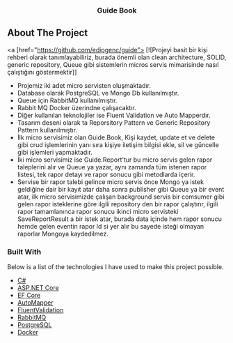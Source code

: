 <div align="center">
<h3 align="center">Guide Book</h3>
</div>


<!-- ABOUT THE PROJECT -->
## About The Project
<a [href="https://github.com/edipgenc/guide">
   [![Projeyi basit bir kişi rehberi olarak tanımlayabiliriz, burada önemli olan clean architecture, SOLID, generic repository, Queue gibi sistemlerin micros servis mimarisinde nasıl çalıştığını göstermektir]]
</a>

 
<div>
<p>
<ul>
<li>
 Projemiz iki adet micro servisten oluşmaktadır.
 </li>
<li>
 Database olarak PostgreSQL ve Mongo Db kullanılmıştır.
</li>
 <li>
Queue için RabbitMQ kullanılmıştır.
 </li>
<li>
Rabbit MQ Docker üzerindne çalışacaktır.
</li>
<li>
Diğer kullanılan teknolojiler ise Fluent Validation ve Auto Mapperdır.
</li> 
<li>
Tasarım deseni olarak ta Reporsitory Pattern ve Generic Repository Pattern kullanılmıştır.
</li>
<li>
İlk micro servisimiz olan Guide.Book, Kişi kaydet, update et ve delete gibi crud işlemlerinin yanı sıra kişiye iletişim bilgisi ekle, sil ve güncelle gibi işlemleri yapmaktadır.
</li>
<li>
 İki micro servisimiz ise Guide.Report'tur bu micro servis gelen rapor taleplerini alır ve Queue ya yazar, aynı zamanda tüm istenen rapor listesi, tek rapor detayı ve rapor sonucu gibi metodlarda içerir.
 </li>
<li>
 Servise bir rapor talebi gelince micro servis önce Mongo ya istek geldiğine dair bir kayıt atar daha sonra publisher gibi Queue ya bir event atar, ilk micro servisimizde çalışan background servis bir comsumer gibi gelen rapor isteklerine göre ilgili repository den bir rapor çalıştırır, ilgili rapor tamamlanınca rapor sonucu ikinci micro servisteki SaveReportResult a bir istek atar, burada data içinde hem rapor sonucu hemde gelen eventin rapor Id si yer alır bu sayede isteği olmayan raporlar Mongoya kaydedilmez.
</li>


 
</ul>
</p>
</div>


### Built With

Below is a list of the technologies I have used to make this project possible.

* [C#](https://docs.microsoft.com/en-us/dotnet/csharp/)
* [ASP.NET Core](https://docs.microsoft.com/en-us/aspnet/core/introduction-to-aspnet-core?view=aspnetcore-6.0)
* [EF Core](https://docs.microsoft.com/en-us/ef/core/)
* [AutoMapper](https://github.com/AutoMapper/AutoMapper)
* [FluentValidation](https://docs.fluentvalidation.net/en/latest/)
* [RabbitMQ](https://www.rabbitmq.com/)
* [PostgreSQL](https://www.postgresql.org/)
* [Docker](https://docker.com/)
